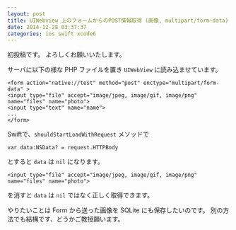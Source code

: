 ```yaml
---
layout: post
title: UIWebview 上のフォームからのPOST情報取得 (画像, multipart/form-data)
date: 2014-12-28 03:37:37
categories: ios swift xcode6
---
```

<!-- {% raw %} -->
<p>初投稿です。 よろしくお願いいたします。  </p>

<p>サーバに以下の様な PHP ファイルを置き <code>UIWebView</code> に読み込ませています。  </p>

<pre><code>&lt;form action="native://test" method="post" enctype="multipart/form-data" &gt;
&lt;input type="file" accept="image/jpeg, image/gif, image/png" name="files" name="photo"&gt;
&lt;input type="text" name="name"&gt;
...
&lt;/form&gt;
</code></pre>

<p>Swiftで、<code>shouldStartLoadWithRequest</code> メソッドで</p>

<pre><code>var data:NSData? = request.HTTPBody
</code></pre>

<p>とすると <code>data</code> は <code>nil</code> になります。</p>

<pre><code>&lt;input type="file" accept="image/jpeg, image/gif, image/png" name="files" name="photo"&gt;
</code></pre>

<p>を消すと <code>data</code> は <code>nil</code> ではなく正しく取得できます。</p>

<p>やりたいことは Form から送った画像を SQLite にも保存したいのです。
別の方法でも結構です、どうかご教授願います。</p>
<!-- {% endraw %} -->
